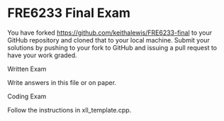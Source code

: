# FRE6233 Final Exam

You have forked https://github.com/keithalewis/FRE6233-final 
to your GitHub repository and cloned that to your local machine.
Submit your solutions by pushing to your fork to GitHub and
issuing a pull request to have your work graded.

Written Exam

Write answers in this file or on paper.



Coding Exam

Follow the instructions in xll_template.cpp.